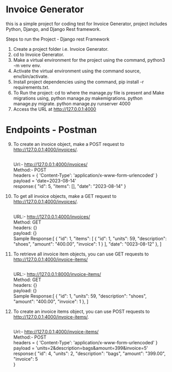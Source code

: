 # Invoice Generator 
this is a simple project for coding test for Invoice Generator, project includes Python, Django, and Django Rest framework.

Steps to run the Project - Django rest Framework
1. Create a project folder i.e. Invoice Generator.
2. cd to  Invoice Generator.
3. Make a virtual environment for the project using the command, python3 -m venv env.
4. Activate the virtual environment using the command source, env/bin/activate.
5. Install project dependencies using the command, pip install -r requirements.txt.
6. To Run the project: cd to where the manage.py file is present and Make migrations using,
     python manage.py makemigrations.
     python manage.py migrate.
     python manage.py runserver 4000
7. Access the URL at http://127.0.0.1:4000

# Endpoints - Postman
9. To create an invoice object, make a POST request to http://127.0.0.1:4000/invoices/.
    ##
    Url:- http://127.0.0.1:4000/invoices/<br/>
    Method:- POST<br/>
    headers = {
    'Content-Type': 'application/x-www-form-urlencoded'
    }<br/>
    payload = 'date=2023-08-14'<br/>
    response:{
     "id": 5,
     "items": [],
     "date": "2023-08-14"
    }

11. To get all invoice objects, make a GET request to http://127.0.0.1:4000/invoices/.
    ##
    URL:-  http://127.0.0.1:4000/invoices/<br/>
    Method: GET<br/>
    headers: {}<br/>
    payload: {}<br/>
    Sample Response:[
        {
        "id": 1,
        "items": [
            {
                "id": 1,
                "units": 59,
                "description": "shoes",
                "amount": "400.00",
                "invoice": 1
            }
        ],
        "date": "0023-08-12"
    },
    ]
    
13. To retrieve all invoice item objects, you can use GET requests to http://127.0.0.1:4000/invoice-items/
    ##
    URL:- http://127.0.0.1:8000/invoice-items/<br/>
    Method: GET<br/>
    headers: {}<br/>
    payload: {}<br/>
    Sample Response:[
        {
        "id": 1,
        "units": 59,
        "description": "shoes",
        "amount": "400.00",
        "invoice": 1
     },
    ]
    
15. To create an invoice items object, you can use POST requests to http://127.0.0.1:4000/invoice-items/.
    ##
    Url:- http://127.0.0.1:4000/invoice-items/<br/>
    Method:- POST<br/>
    headers = {
    'Content-Type': 'application/x-www-form-urlencoded'
    }<br/>
    payload = 'units=2&description=bags&amount=399&invoice=5'<br/>
    response:{
    "id": 4,
    "units": 2,
    "description": "bags",
    "amount": "399.00",
    "invoice": 5     
    }
